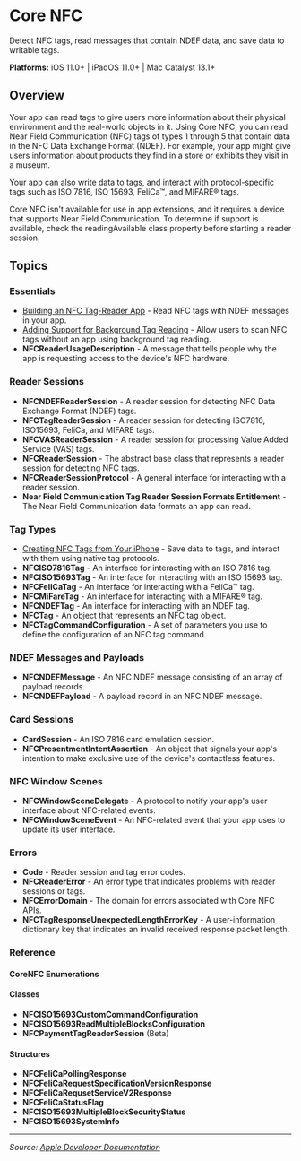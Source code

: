 # Core NFC

Detect NFC tags, read messages that contain NDEF data, and save data to writable tags.

**Platforms:** iOS 11.0+ | iPadOS 11.0+ | Mac Catalyst 13.1+

## Overview

Your app can read tags to give users more information about their physical environment and the real-world objects in it. Using Core NFC, you can read Near Field Communication (NFC) tags of types 1 through 5 that contain data in the NFC Data Exchange Format (NDEF). For example, your app might give users information about products they find in a store or exhibits they visit in a museum.

Your app can also write data to tags, and interact with protocol-specific tags such as ISO 7816, ISO 15693, FeliCa™, and MIFARE® tags.

Core NFC isn't available for use in app extensions, and it requires a device that supports Near Field Communication. To determine if support is available, check the readingAvailable class property before starting a reader session.

## Topics

### Essentials
- [Building an NFC Tag-Reader App](https://developer.apple.com/documentation/corenfc/building_an_nfc_tag-reader_app) - Read NFC tags with NDEF messages in your app.
- [Adding Support for Background Tag Reading](https://developer.apple.com/documentation/corenfc/adding_support_for_background_tag_reading) - Allow users to scan NFC tags without an app using background tag reading.
- **NFCReaderUsageDescription** - A message that tells people why the app is requesting access to the device's NFC hardware.

### Reader Sessions
- **NFCNDEFReaderSession** - A reader session for detecting NFC Data Exchange Format (NDEF) tags.
- **NFCTagReaderSession** - A reader session for detecting ISO7816, ISO15693, FeliCa, and MIFARE tags.
- **NFCVASReaderSession** - A reader session for processing Value Added Service (VAS) tags.
- **NFCReaderSession** - The abstract base class that represents a reader session for detecting NFC tags.
- **NFCReaderSessionProtocol** - A general interface for interacting with a reader session.
- **Near Field Communication Tag Reader Session Formats Entitlement** - The Near Field Communication data formats an app can read.

### Tag Types
- [Creating NFC Tags from Your iPhone](https://developer.apple.com/documentation/corenfc/creating_nfc_tags_from_your_iphone) - Save data to tags, and interact with them using native tag protocols.
- **NFCISO7816Tag** - An interface for interacting with an ISO 7816 tag.
- **NFCISO15693Tag** - An interface for interacting with an ISO 15693 tag.
- **NFCFeliCaTag** - An interface for interacting with a FeliCa™ tag.
- **NFCMiFareTag** - An interface for interacting with a MIFARE® tag.
- **NFCNDEFTag** - An interface for interacting with an NDEF tag.
- **NFCTag** - An object that represents an NFC tag object.
- **NFCTagCommandConfiguration** - A set of parameters you use to define the configuration of an NFC tag command.

### NDEF Messages and Payloads
- **NFCNDEFMessage** - An NFC NDEF message consisting of an array of payload records.
- **NFCNDEFPayload** - A payload record in an NFC NDEF message.

### Card Sessions
- **CardSession** - An ISO 7816 card emulation session.
- **NFCPresentmentIntentAssertion** - An object that signals your app's intention to make exclusive use of the device's contactless features.

### NFC Window Scenes
- **NFCWindowSceneDelegate** - A protocol to notify your app's user interface about NFC-related events.
- **NFCWindowSceneEvent** - An NFC-related event that your app uses to update its user interface.

### Errors
- **Code** - Reader session and tag error codes.
- **NFCReaderError** - An error type that indicates problems with reader sessions or tags.
- **NFCErrorDomain** - The domain for errors associated with Core NFC APIs.
- **NFCTagResponseUnexpectedLengthErrorKey** - A user-information dictionary key that indicates an invalid received response packet length.

### Reference

#### CoreNFC Enumerations

#### Classes
- **NFCISO15693CustomCommandConfiguration**
- **NFCISO15693ReadMultipleBlocksConfiguration**
- **NFCPaymentTagReaderSession** (Beta)

#### Structures
- **NFCFeliCaPollingResponse**
- **NFCFeliCaRequestSpecificationVersionResponse**
- **NFCFeliCaRequsetServiceV2Response**
- **NFCFeliCaStatusFlag**
- **NFCISO15693MultipleBlockSecurityStatus**
- **NFCISO15693SystemInfo**

---

*Source: [Apple Developer Documentation](https://developer.apple.com/documentation/CoreNFC)*